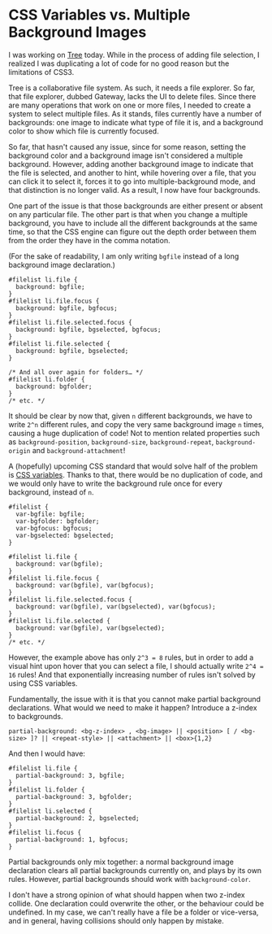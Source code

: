# CSS Variables vs. Multiple Background Images

I was working on [Tree](https://github.com/garden/tree) today. While in the process of adding file selection, I realized I was duplicating a lot of code for no good reason but the limitations of CSS3.

Tree is a collaborative file system. As such, it needs a file explorer. So far, that file explorer, dubbed Gateway, lacks the UI to delete files. Since there are many operations that work on one or more files, I needed to create a system to select multiple files. As it stands, files currently have a number of backgrounds: one image to indicate what type of file it is, and a background color to show which file is currently focused.

So far, that hasn't caused any issue, since for some reason, setting the background color and a background image isn't considered a multiple background. However, adding another background image to indicate that the file is selected, and another to hint, while hovering over a file, that you can click it to select it, forces it to go into multiple-background mode, and that distinction is no longer valid. As a result, I now have four backgrounds.

One part of the issue is that those backgrounds are either present or absent on any particular file. The other part is that when you change a multiple background, you have to include all the different backgrounds at the same time, so that the CSS engine can figure out the depth order between them from the order they have in the comma notation.

(For the sake of readability, I am only writing `bgfile` instead of a long background image declaration.)

    #filelist li.file {
      background: bgfile;
    }
    #filelist li.file.focus {
      background: bgfile, bgfocus;
    }
    #filelist li.file.selected.focus {
      background: bgfile, bgselected, bgfocus;
    }
    #filelist li.file.selected {
      background: bgfile, bgselected;
    }
    
    /* And all over again for folders… */
    #filelist li.folder {
      background: bgfolder;
    }
    /* etc. */

It should be clear by now that, given `n` different backgrounds, we have to write `2^n` different rules, and copy the very same background image `n`  times, causing a huge duplication of code! Not to mention related properties such as `background-position`, `background-size`, `background-repeat`, `background-origin` and `background-attachment`!

A (hopefully) upcoming CSS standard that would solve half of the problem is [CSS variables](http://dev.w3.org/csswg/css-variables/). Thanks to that, there would be no duplication of code, and we would only have to write the background rule once for every background, instead of `n`.

    #filelist {
      var-bgfile: bgfile;
      var-bgfolder: bgfolder;
      var-bgfocus: bgfocus;
      var-bgselected: bgselected;
    }
    
    #filelist li.file {
      background: var(bgfile);
    }
    #filelist li.file.focus {
      background: var(bgfile), var(bgfocus);
    }
    #filelist li.file.selected.focus {
      background: var(bgfile), var(bgselected), var(bgfocus);
    }
    #filelist li.file.selected {
      background: var(bgfile), var(bgselected);
    }
    /* etc. */

However, the example above has only `2^3 = 8` rules, but in order to add a visual hint upon hover that you can select a file, I should actually write `2^4 = 16` rules! And that exponentially increasing number of rules isn't solved by using CSS variables.

Fundamentally, the issue with it is that you cannot make partial background declarations. What would we need to make it happen? Introduce a z-index to backgrounds.

    partial-background: <bg-z-index> , <bg-image> || <position> [ / <bg-size> ]? || <repeat-style> || <attachment> || <box>{1,2}

And then I would have:

    #filelist li.file {
      partial-background: 3, bgfile;
    }
    #filelist li.folder {
      partial-background: 3, bgfolder;
    }
    #filelist li.selected {
      partial-background: 2, bgselected;
    }
    #filelist li.focus {
      partial-background: 1, bgfocus;
    }

Partial backgrounds only mix together: a normal background image declaration clears all partial backgrounds currently on, and plays by its own rules. However, partial backgrounds should work with `background-color`.

I don't have a strong opinion of what should happen when two z-index collide. One declaration could overwrite the other, or the behaviour could be undefined. In my case, we can't really have a file be a folder or vice-versa, and in general, having collisions should only happen by mistake. </box></attachment></repeat-style></bg-size></position></bg-image></bg-z-index>

<script type="application/ld+json">
{ "@context": "http://schema.org",
  "@type": "BlogPosting",
  "datePublished": "2013-11-25T20:33:00Z",
  "keywords": "css" }
</script>
